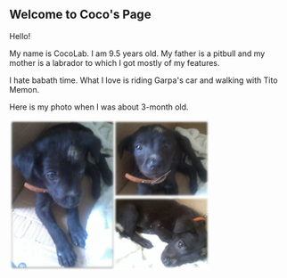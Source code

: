 <link rel="icon" type="image/png" sizes="32x32" href="/favicon-32x32.png">

## Welcome to Coco's Page


<p>Hello!</p>
<p>My name is CocoLab. I am 9.5 years old. My father is a pitbull and my mother is a labrador to which I got mostly of my features.</p>
<p>I hate babath time. What I love is riding Garpa's car and walking with Tito Memon.</p>
<p>Here is my photo when I was about 3-month old.</p>
<img width="360" height="=360" src="coco.jpeg">


